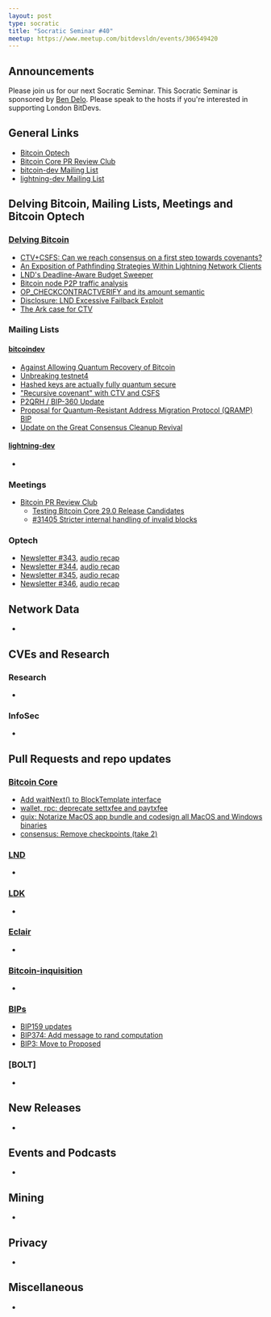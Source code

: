 ```yaml
---
layout: post
type: socratic
title: "Socratic Seminar #40"
meetup: https://www.meetup.com/bitdevsldn/events/306549420
---
```


## Announcements

Please join us for our next Socratic Seminar. This Socratic Seminar is sponsored by [Ben Delo](https://twitter.com/bendelo).
Please speak to the hosts if you're interested in supporting London BitDevs.

## General Links

* [Bitcoin Optech](https://bitcoinops.org)
* [Bitcoin Core PR Review Club](https://bitcoincore.reviews)
* [bitcoin-dev Mailing List](https://lists.linuxfoundation.org/pipermail/bitcoin-dev)
* [lightning-dev Mailing List](https://lists.linuxfoundation.org/pipermail/lightning-dev)

## Delving Bitcoin, Mailing Lists, Meetings and Bitcoin Optech
### [Delving Bitcoin](https://delvingbitcoin.org/)
- [CTV+CSFS: Can we reach consensus on a first step towards covenants?](https://delvingbitcoin.org/t/ctv-csfs-can-we-reach-consensus-on-a-first-step-towards-covenants/1509)
- [An Exposition of Pathfinding Strategies Within Lightning Network Clients](https://delvingbitcoin.org/t/an-exposition-of-pathfinding-strategies-within-lightning-network-clients/1500)
- [LND's Deadline-Aware Budget Sweeper](https://delvingbitcoin.org/t/lnds-deadline-aware-budget-sweeper/1512)
- [Bitcoin node P2P traffic analysis](https://delvingbitcoin.org/t/bitcoin-node-p2p-traffic-analysis/1490)
- [OP\_CHECKCONTRACTVERIFY and its amount semantic](https://delvingbitcoin.org/t/op-checkcontractverify-and-its-amount-semantic/1527)
- [Disclosure: LND Excessive Failback Exploit](https://delvingbitcoin.org/t/disclosure-lnd-excessive-failback-exploit/1493)
- [The Ark case for CTV](https://delvingbitcoin.org/t/the-ark-case-for-ctv/1528)

### Mailing Lists
#### [bitcoindev](https://groups.google.com/g/bitcoindev)
- [Against Allowing Quantum Recovery of Bitcoin](https://groups.google.com/g/bitcoindev/c/uUK6py0Yjq0)
- [Unbreaking testnet4](https://groups.google.com/g/bitcoindev/c/iVLHJ1HWhoU)
- [Hashed keys are actually fully quantum secure](https://groups.google.com/g/bitcoindev/c/jr1QO95k6Uc)
- ["Recursive covenant" with CTV and CSFS](https://groups.google.com/g/bitcoindev/c/Tu7mr419jWQ)
- [P2QRH / BIP-360 Update](https://groups.google.com/g/bitcoindev/c/oQKezDOc4us)
- [Proposal for Quantum-Resistant Address Migration Protocol (QRAMP) BIP](https://groups.google.com/g/bitcoindev/c/8PM6iZCeDMc)
- [Update on the Great Consensus Cleanup Revival](https://groups.google.com/g/bitcoindev/c/rf3QOlzg230)

#### [lightning-dev](https://lists.linuxfoundation.org/pipermail/lightning-dev)
-

### Meetings
- [Bitcoin PR Review Club](https://bitcoincore.reviews)
  - [Testing Bitcoin Core 29.0 Release Candidates](https://bitcoincore.reviews/v29-rc-testing)
  - [#31405 Stricter internal handling of invalid blocks](https://bitcoincore.reviews/31405)

### Optech
- [Newsletter #343](https://bitcoinops.org/en/newsletters/2025/02/28/), [audio recap](https://bitcoinops.org/en/podcast/2025/03/04/)
- [Newsletter #344](https://bitcoinops.org/en/newsletters/2025/03/07/), [audio recap](https://bitcoinops.org/en/podcast/2025/03/11/)
- [Newsletter #345](https://bitcoinops.org/en/newsletters/2025/03/14/), [audio recap](https://bitcoinops.org/en/podcast/2025/03/18/)
- [Newsletter #346](https://bitcoinops.org/en/newsletters/2025/03/21/), [audio recap](https://bitcoinops.org/en/podcast/2025/03/25/)

## Network Data
-

## CVEs and Research
### Research
-

### InfoSec
-

## Pull Requests and repo updates
### [Bitcoin Core](https://github.com/bitcoin/bitcoin)
<!--- Link to query merged PRs since YYYY-MM-DD sorted by descending activity: https://github.com/bitcoin/bitcoin/pulls?page=1&q=is%3Apr+is%3Aclosed+merged%3A%3EYYYY-MM-DD+sort%3Acomments-desc -->
- [Add waitNext() to BlockTemplate interface](https://github.com/bitcoin/bitcoin/pull/31283)
- [wallet, rpc: deprecate settxfee and paytxfee](https://github.com/bitcoin/bitcoin/pull/31278)
- [guix: Notarize MacOS app bundle and codesign all MacOS and Windows binaries](https://github.com/bitcoin/bitcoin/pull/31407)
- [consensus: Remove checkpoints (take 2)](https://github.com/bitcoin/bitcoin/pull/31649)


### [LND](https://github.com/lightningnetwork/lnd)
-

### [LDK](https://github.com/lightningdevkit/rust-lightning)
-

### [Eclair](https://github.com/ACINQ/eclair)
-

### [Bitcoin-inquisition](https://github.com/bitcoin-inquisition/bitcoin)
-

### [BIPs](https://github.com/bitcoin/bips)
- [BIP159 updates](https://github.com/bitcoin/bips/pull/1768)
- [BIP374: Add message to rand computation](https://github.com/bitcoin/bips/pull/1758)
- [BIP3: Move to Proposed](https://github.com/bitcoin/bips/pull/1794)

### [BOLT]
-

## New Releases
-

## Events and Podcasts
-

## Mining
-

## Privacy
-

## Miscellaneous
-
